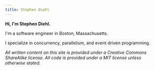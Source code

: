 ```yaml
---
title: Stephen Diehl
---
```


**Hi, I'm Stephen Diehl.**

I'm a software engineer in Boston, Massachusetts.

I specialize in concurrency, parallelism, and event driven programming.

*All written content on this site is provided under a Creative Commons
ShareAlike license. All code is provided under a MIT
license unless otherwise stated.*
